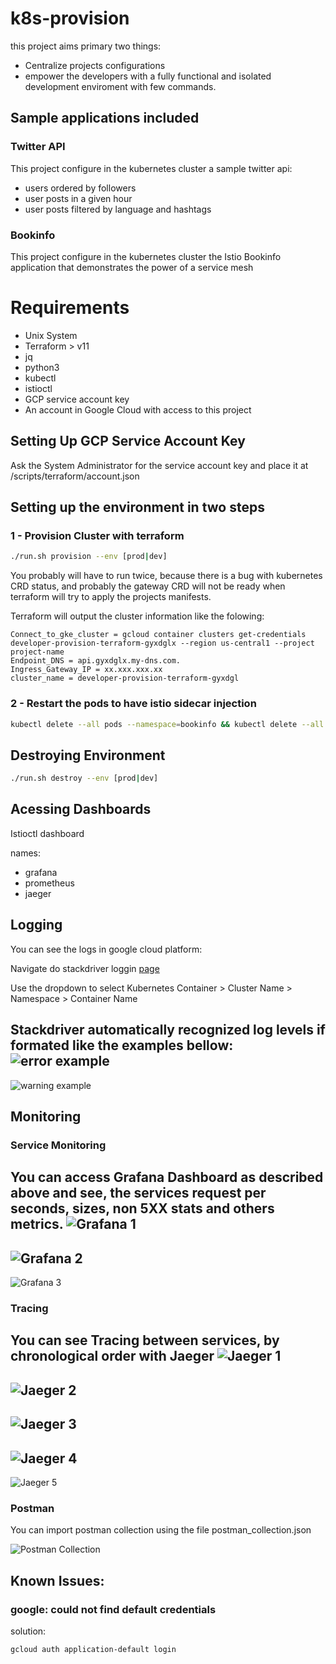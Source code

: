 # k8s-provision
this project aims primary two things:
- Centralize projects configurations
- empower the developers with a fully functional and isolated development enviroment with few commands.

## Sample applications included
### Twitter API
This project configure in the kubernetes cluster a sample twitter api:
- users ordered by followers
- user posts in a given hour
- user posts filtered by language and hashtags 
### Bookinfo
This project configure in the kubernetes cluster the Istio Bookinfo application that demonstrates the power of a service mesh

# Requirements
- Unix System
- Terraform > v11
- jq
- python3
- kubectl
- istioctl
- GCP service account key
- An account in Google Cloud with access to this project

## Setting Up GCP Service Account Key
Ask the System Administrator for the service account key and place it at
/scripts/terraform/account.json

## Setting up the environment in two steps

### 1 - Provision Cluster  with terraform

```bash
./run.sh provision --env [prod|dev]
```

You probably will have to run twice, because there is a bug 
with kubernetes CRD status, and probably the gateway CRD will not
be ready when terraform will try to apply the projects manifests.

Terraform will output the cluster information like the folowing:
```
Connect_to_gke_cluster = gcloud container clusters get-credentials developer-provision-terraform-gyxdglx --region us-central1 --project project-name
Endpoint_DNS = api.gyxdglx.my-dns.com.
Ingress_Gateway_IP = xx.xxx.xxx.xx
cluster_name = developer-provision-terraform-gyxdgl
```


### 2 - Restart the pods to have istio sidecar injection
```bash
kubectl delete --all pods --namespace=bookinfo && kubectl delete --all pods --namespace=api
```

## Destroying Environment

```bash
./run.sh destroy --env [prod|dev]
```

## Acessing Dashboards
Istioctl dashboard <dashboard-name>

names:
- grafana
- prometheus
- jaeger


## Logging
You can see the logs in google cloud platform:

Navigate do stackdriver loggin [page](https://console.cloud.google.com/logs/viewer)

Use the dropdown to select Kubernetes Container > Cluster Name > Namespace > Container Name

Stackdriver automatically  recognized log levels if formated like the examples bellow:
![error example](readme_pics/log_bookinfo_severity_error.png)
---
![warning example](readme_pics/log_twitter_api_severity_warning.png)

## Monitoring
### Service Monitoring
You can access Grafana Dashboard as described above and see, the services
request per seconds, sizes, non 5XX stats and others metrics.
![Grafana 1](readme_pics/dashboard_grafana_1_non_500.png)
---
![Grafana 2](readme_pics/dashboard_grafana_2.png)
---
![Grafana 3](readme_pics/dashboard_grafana_3.png)

### Tracing
You can see Tracing between services, by chronological order with Jaeger
![Jaeger 1](readme_pics/dashboard_jaeger_flow.png)
---
![Jaeger 2](readme_pics/dashboard_jaeger_index.png)
---
![Jaeger 3](readme_pics/dashboard_jaeger_bookinfo.png)
---
![Jaeger 4](readme_pics/dashboard_jaeger_twitter.png)
---
![Jaeger 5](readme_pics/dashboard_jaeger_error.png)

### Postman
You can import postman collection using the file postman_collection.json

![Postman Collection](readme_pics/postman.png)

## Known Issues:
### google: could not find default credentials

solution:
```
gcloud auth application-default login
```

